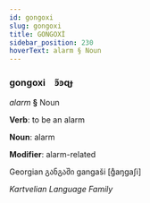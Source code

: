 ```yaml
---
id: gongoxi
slug: gongoxi
title: GONGOXİ
sidebar_position: 230
hoverText: alarm § Noun
---
```


### gongoxi&emsp;<span kind="abugida">ꜿ̃ꜿɋɟ</span>

*alarm* **§** Noun

**Verb**: to be an alarm

**Noun**: alarm

**Modifier**: alarm-related

Georgian განგაში gangaši [ɡ̊aŋɡaʃi]

*Kartvelian Language Family*
